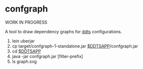 confgraph
=========

WORK IN PROGRESS

A tool to draw dependency graphs for [ddts](https://github.com/maddenp/ddts) configurations.

1. lein uberjar
2. cp target/confgraph-1-standalone.jar [$DDTSAPP](https://github.com/maddenp/ddts/blob/master/README)/confgraph.jar
3. cd [$DDTSAPP](https://github.com/maddenp/ddts/blob/master/README)
4. java -jar confgraph.jar [filter-prefix]
5. ls graph.svg
